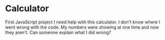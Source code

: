 # Calculator
First JavaScript project
I need help with this calculator. I don't know where I went wrong with the code. My numbers were showing at one time and now they aren't. 
Can someone explain what I did wrong?
